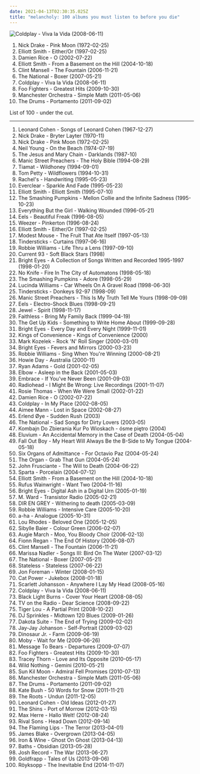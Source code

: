 ```yaml
---
date: 2021-04-13T02:30:35.025Z
title: "melancholy: 100 albums you must listen to before you die"
---
```

![Coldplay - Viva la Vida (2008-06-11)](http://coverartarchive.org/release/ae6f6141-57c8-4216-af1f-38950321571f/2071996976-500.jpg "Coldplay - Viva la Vida (2008-06-11)")
<ol class="albums">
<li data-cover="http://coverartarchive.org/release/2a274c12-8785-351a-9155-1d6d2dfde21c/23137783404-500.jpg" data-tags="folk, singer-songwriter" role="button">Nick Drake - Pink Moon (1972-02-25)</li>
<li data-cover="http://coverartarchive.org/release/0a5aa565-8158-4e81-9776-af8044f6cc1e/18047694847-500.jpg" data-tags="singer-songwriter" role="button">Elliott Smith - Either/Or (1997-02-25)</li>
<li data-cover="https://img.discogs.com/ZQlQz6fBE2IohmkyyWgN2qBYtbw=/fit-in/150x150/filters:strip_icc():format(jpeg):mode_rgb():quality(90)/discogs-images/R-1222805-1202239031.jpeg.jpg" data-tags="acoustic, singer-songwriter, folk" role="button">Damien Rice - O (2002-07-22)</li>
<li data-cover="http://coverartarchive.org/release/f01097d5-8a73-3585-8c62-3831a3bd0db6/16096949332-500.jpg" data-tags="singer-songwriter, indie" role="button">Elliott Smith - From a Basement on the Hill (2004-10-18)</li>
<li data-cover="http://coverartarchive.org/release/33abead4-3015-438f-9ea3-97f2cc5cb278/6074705469-500.jpg" data-tags="soundtrack" role="button">Clint Mansell - The Fountain (2006-11-21)</li>
<li data-cover="http://coverartarchive.org/release/9bce96cc-8d4f-38f3-97d5-decb81ab7119/14968666106-500.jpg" data-tags="indie rock" role="button">The National - Boxer (2007-05-21)</li>
<li data-cover="http://coverartarchive.org/release/ae6f6141-57c8-4216-af1f-38950321571f/2071996976-500.jpg" data-tags="alternative, britpop" role="button">Coldplay - Viva la Vida (2008-06-11)</li>
<li data-cover="http://coverartarchive.org/release/cd535e76-4821-4738-a1fc-bd835c6ff6bd/1941029803-500.jpg" data-tags="rock, alternative rock" role="button">Foo Fighters - Greatest Hits (2009-10-30)</li>
<li data-cover="http://coverartarchive.org/release/3282de09-0297-3a37-83f8-f2d5588da1ff/7897264083-500.jpg" data-tags="rock, alternative" role="button">Manchester Orchestra - Simple Math (2011-05-06)</li>
<li data-cover="http://coverartarchive.org/release/b6b21d16-021f-48fe-a575-c46320cf3107/28325780282-500.jpg" data-tags="indie pop, new wave" role="button">The Drums - Portamento (2011-09-02)</li>
</ol>
List of 100 - under the cut.
<!-- more -->

_________________

<ol class="albums">
<li data-cover="http://coverartarchive.org/release/4fd118e2-1298-3a33-b870-839e336472f3/20585904865-500.jpg" data-tags="folk, singer-songwriter" role="button">
Leonard Cohen - Songs of Leonard Cohen (1967-12-27)
</li>
<li data-cover="http://coverartarchive.org/release/93d4c2fa-6749-3820-88df-b1f6df8cf48b/11682519206-500.jpg" data-tags="folk, singer-songwriter" role="button">
Nick Drake - Bryter Layter (1970-11)
</li>
<li data-cover="http://coverartarchive.org/release/2a274c12-8785-351a-9155-1d6d2dfde21c/23137783404-500.jpg" data-tags="folk, singer-songwriter" role="button">
Nick Drake - Pink Moon (1972-02-25)
</li>
<li data-cover="https://via.placeholder.com/450" data-tags="singer-songwriter, 70s, folk rock" role="button">
Neil Young - On the Beach (1974-07-19)
</li>
<li data-cover="https://via.placeholder.com/450" data-tags="post-punk, 80s" role="button">
The Jesus and Mary Chain - Darklands (1987-10)
</li>
<li data-cover="https://img.discogs.com/Ghadzn_xpqXGzIU_Dw8VJRa6uoU=/fit-in/600x601/filters:strip_icc():format(jpeg):mode_rgb():quality(90)/discogs-images/R-4358145-1553540610-8949.jpeg.jpg" data-tags="90s, rock" role="button">
Manic Street Preachers - The Holy Bible (1994-08-29)
</li>
<li data-cover="https://img.discogs.com/SqSRvdU8Kh4fcRIL4UA4-99M2SQ=/fit-in/600x600/filters:strip_icc():format(jpeg):mode_rgb():quality(90)/discogs-images/R-6326827-1417759630-8193.jpeg.jpg" data-tags="gothic metal, doom metal" role="button">
Tiamat - Wildhoney (1994-09-01)
</li>
<li data-cover="http://coverartarchive.org/release/8126990b-62c2-459f-8319-ec5cab3524a6/8157450797-500.jpg" data-tags="rock, 90s" role="button">
Tom Petty - Wildflowers (1994-10-31)
</li>
<li data-cover="http://coverartarchive.org/release/82380d93-e180-4ec3-b8e3-cf19832b03c2/9131911956-500.jpg" data-tags="strings, melancholy, radiant electro" role="button">
Rachel's - Handwriting (1995-05-23)
</li>
<li data-cover="https://img.discogs.com/ET7Yy8_knfXR_aToSfd-_4mULc8=/fit-in/600x600/filters:strip_icc():format(jpeg):mode_rgb():quality(90)/discogs-images/R-1750670-1333630000.jpeg.jpg" data-tags="alternative rock, 90s, rock" role="button">
Everclear - Sparkle And Fade (1995-05-23)
</li>
<li data-cover="http://coverartarchive.org/release/1ae37385-e7cd-46cc-a53b-79cf364d2f60/9535453834-500.jpg" data-tags="singer-songwriter" role="button">
Elliott Smith - Elliott Smith (1995-07-10)
</li>
<li data-cover="http://coverartarchive.org/release/e4c0a2dc-49cb-382b-9bb3-a40d09669583/14335985988-500.jpg" data-tags="alternative rock" role="button">
The Smashing Pumpkins - Mellon Collie and the Infinite Sadness (1995-10-23)
</li>
<li data-cover="http://coverartarchive.org/release/2bb1f14a-893d-3392-839e-79838118213c/6557357686-500.jpg" data-tags="trip-hop, electronic, 90s" role="button">
Everything But the Girl - Walking Wounded (1996-05-21)
</li>
<li data-cover="http://coverartarchive.org/release/31c452b7-6fc4-39eb-9a0c-1f349328c745/11388472171-500.jpg" data-tags="alternative, rock, alternative rock, indie rock, 90s" role="button">
Eels - Beautiful Freak (1996-08-05)
</li>
<li data-cover="http://coverartarchive.org/release/ef968db8-874e-4d79-adb7-2ea0fe0b2b76/5857755598-500.jpg" data-tags="alternative rock, 90s" role="button">
Weezer - Pinkerton (1996-08-24)
</li>
<li data-cover="http://coverartarchive.org/release/0a5aa565-8158-4e81-9776-af8044f6cc1e/18047694847-500.jpg" data-tags="singer-songwriter" role="button">
Elliott Smith - Either/Or (1997-02-25)
</li>
<li data-cover="http://coverartarchive.org/release/6aca9251-e534-3c3c-b146-35996ff4abdd/1224066898-500.jpg" data-tags="indie, indie rock" role="button">
Modest Mouse - The Fruit That Ate Itself (1997-05-13)
</li>
<li data-cover="http://coverartarchive.org/release/ef8ffab3-2a8e-42d0-a208-5fef13716494/3558127143-500.jpg" data-tags="chamber pop, melancholy" role="button">
Tindersticks - Curtains (1997-06-16)
</li>
<li data-cover="https://img.discogs.com/srk4VKwvLYZHsdluO_-5sOpdufc=/fit-in/600x611/filters:strip_icc():format(jpeg):mode_rgb():quality(90)/discogs-images/R-14621763-1578342628-8323.jpeg.jpg" data-tags="pop, rock, britpop, british" role="button">
Robbie Williams - Life Thru a Lens (1997-09-10)
</li>
<li data-cover="http://coverartarchive.org/release/ce037097-b68d-4bbb-8d17-476fc82ebde3/3613013207-500.jpg" data-tags="piano, melancholic" role="button">
Current 93 - Soft Black Stars (1998)
</li>
<li data-cover="http://coverartarchive.org/release/0efb51b9-b587-4cc2-ae11-fda10fd157f8/2772677034-500.jpg" data-tags="indie, lo-fi" role="button">
Bright Eyes - A Collection of Songs Written and Recorded 1995-1997 (1998-01-20)
</li>
<li data-cover="http://coverartarchive.org/release/4fbf62b9-6111-4898-a0ea-d7fa3fde6896/25954166388-500.jpg" data-tags="indie, alternative, math rock, indie rock, usa, romantic, melodic, energetic, melancholy, melancholic, alt rock, indie emo" role="button">
No Knife - Fire In The City of Automatons (1998-05-18)
</li>
<li data-cover="http://coverartarchive.org/release/dcae11f6-16e0-4efc-9b14-9a6497ca6150/8920454022-500.jpg" data-tags="alternative, 90s" role="button">
The Smashing Pumpkins - Adore (1998-05-29)
</li>
<li data-cover="http://coverartarchive.org/release/36876f89-c7fb-4b08-87ac-8f4f82bfd02e/6139546167-500.jpg" data-tags="alt-country" role="button">
Lucinda Williams - Car Wheels On A Gravel Road (1998-06-30)
</li>
<li data-cover="http://coverartarchive.org/release/f0c99fd7-58a0-4b75-834a-aa885254746c/3566508964-500.jpg" data-tags="melancholy, tindersticks" role="button">
Tindersticks - Donkeys 92-97 (1998-09)
</li>
<li data-cover="https://img.discogs.com/uIjAHLlHTOPWsyeSt8OeDiyNSp4=/fit-in/600x602/filters:strip_icc():format(jpeg):mode_rgb():quality(90)/discogs-images/R-1949110-1608819307-6647.jpeg.jpg" data-tags="alternative rock, britpop" role="button">
Manic Street Preachers - This Is My Truth Tell Me Yours (1998-09-09)
</li>
<li data-cover="http://coverartarchive.org/release/18274d01-86aa-4f26-ab80-5526bd285d9b/5129179403-500.jpg" data-tags="90s, indie rock" role="button">
Eels - Electro-Shock Blues (1998-09-21)
</li>
<li data-cover="https://img.discogs.com/yddcCoFsO9U_SADeJAtvIt7ZHBI=/fit-in/503x376/filters:strip_icc():format(jpeg):mode_rgb():quality(90)/discogs-images/R-3445893-1330696514.jpeg.jpg" data-tags="pop, folk, jewel" role="button">
Jewel - Spirit (1998-11-17)
</li>
<li data-cover="http://coverartarchive.org/release/717a1e99-b6f4-4faf-89d1-10d69e991ccc/915839326-500.jpg" data-tags="electronic, techno, melancholy, groovy, ethno, faithless, hel phire" role="button">
Faithless - Bring My Family Back (1999-04-19)
</li>
<li data-cover="http://coverartarchive.org/release/011310b5-57b5-416e-8331-9bc134f6fbc8/3366913620-500.jpg" data-tags="emo" role="button">
The Get Up Kids - Something to Write Home About (1999-09-28)
</li>
<li data-cover="http://coverartarchive.org/release/534c550b-6e60-4dbc-9e95-05ea0340b0e1/26393492763-500.jpg" data-tags="indie" role="button">
Bright Eyes - Every Day and Every Night (1999-11-01)
</li>
<li data-cover="http://coverartarchive.org/release/7e5b58b3-b809-4e27-80fc-d40159dda8b2/2323970147-500.jpg" data-tags="indie pop" role="button">
Kings of Convenience - Kings of Convenience (2000)
</li>
<li data-cover="https://img.discogs.com/0tLx6h37PbIT-dOy4e4LysLs5Jk=/fit-in/500x494/filters:strip_icc():format(jpeg):mode_rgb():quality(90)/discogs-images/R-491534-1122498312.jpg.jpg" data-tags="rock, melancholy, emusic, my favorites, stoney" role="button">
Mark Kozelek - Rock 'N' Roll Singer (2000-03-01)
</li>
<li data-cover="http://coverartarchive.org/release/64c2b3d0-f2ff-4e2f-9dad-4c926bb00a10/26393498490-500.jpg" data-tags="indie, folk" role="button">
Bright Eyes - Fevers and Mirrors (2000-03-23)
</li>
<li data-cover="http://coverartarchive.org/release/b85f3519-c771-3267-92c0-cf509db2eba0/2454107403-500.jpg" data-tags="pop" role="button">
Robbie Williams - Sing When You're Winning (2000-08-21)
</li>
<li data-cover="http://coverartarchive.org/release/69cae4c7-34f1-4dbe-8f61-2ac156a93d90/26608639903-500.jpg" data-tags="acoustic" role="button">
Howie Day - Australia (2000-11)
</li>
<li data-cover="http://coverartarchive.org/release/24f92b75-e2a0-4283-92a5-4073ff5088b5/15459838845-500.jpg" data-tags="alt-country, ryan adams" role="button">
Ryan Adams - Gold (2001-02-05)
</li>
<li data-cover="https://via.placeholder.com/450" data-tags="alternative" role="button">
Elbow - Asleep in the Back (2001-05-03)
</li>
<li data-cover="http://coverartarchive.org/release/413fac94-55fe-46f8-8bf7-1ab3b2fcd265/13573638270-500.jpg" data-tags="mellow, melancholy, post-britpop, paracuandoquieradormir" role="button">
Embrace - If You've Never Been (2001-09-03)
</li>
<li data-cover="https://via.placeholder.com/450" data-tags="live" role="button">
Radiohead - I Might Be Wrong: Live Recordings (2001-11-07)
</li>
<li data-cover="http://coverartarchive.org/release/93da75f9-fdb9-4614-98e9-d7e265f5419d/27163965605-500.jpg" data-tags="folk, rosie thomas" role="button">
Rosie Thomas - When We Were Small (2002-01-22)
</li>
<li data-cover="https://img.discogs.com/ZQlQz6fBE2IohmkyyWgN2qBYtbw=/fit-in/150x150/filters:strip_icc():format(jpeg):mode_rgb():quality(90)/discogs-images/R-1222805-1202239031.jpeg.jpg" data-tags="acoustic, singer-songwriter, folk" role="button">
Damien Rice - O (2002-07-22)
</li>
<li data-cover="http://coverartarchive.org/release/8439c978-984e-4fcb-aee0-6c64fea69b06/11179203117-500.jpg" data-tags="coldplay" role="button">
Coldplay - In My Place (2002-08-05)
</li>
<li data-cover="http://coverartarchive.org/release/8fc6366c-ad31-4825-80b0-b2830ba9712b/10272280281-500.jpg" data-tags="singer-songwriter, female vocalists" role="button">
Aimee Mann - Lost in Space (2002-08-27)
</li>
<li data-cover="https://via.placeholder.com/450" data-tags="chillout, electronic, singer-songwriter, melancholy, klik plum" role="button">
Erlend Øye - Sudden Rush (2003)
</li>
<li data-cover="http://coverartarchive.org/release/361eb780-0b77-479f-bf80-9f2ad813d3e0/7793148294-500.jpg" data-tags="indie" role="button">
The National - Sad Songs for Dirty Lovers (2003-05)
</li>
<li data-cover="http://coverartarchive.org/release/3f4b686d-69fe-45d1-b4df-42c839c6db24/8259522263-500.jpg" data-tags="alternative rock, melancholy, space rock, kdzkpw" role="button">
Kombajn Do Zbierania Kur Po Wioskach - ósme piętro (2004)
</li>
<li data-cover="http://coverartarchive.org/release/c11fe76c-b6de-4452-a253-41ab877e0dcf/3266021120-500.jpg" data-tags="piano, instrumental" role="button">
Eluvium - An Accidental Memory in the Case of Death (2004-05-04)
</li>
<li data-cover="http://coverartarchive.org/release/fc2b4c7a-a7e3-4756-bcec-cd3e9a2ce4b7/28392699788-500.jpg" data-tags="acoustic" role="button">
Fall Out Boy - My Heart Will Always Be the B-Side to My Tongue (2004-05-18)
</li>
<li data-cover="http://coverartarchive.org/release/2de859f9-b9d3-4512-ae9d-1bc8b70c60df/26658665691-500.jpg" data-tags="mellow, melancholy, my collection, diana picks, holy mountain, granka" role="button">
Six Organs of Admittance - For Octavio Paz (2004-05-24)
</li>
<li data-cover="http://coverartarchive.org/release/400ad7c8-d2cf-4fa7-be52-2d210274014e/20106904750-500.jpg" data-tags="indie rock" role="button">
The Organ - Grab That Gun (2004-05-24)
</li>
<li data-cover="https://img.discogs.com/z2S_5gHnOplgRW32RtYNqoGmf-g=/fit-in/250x250/filters:strip_icc():format(jpeg):mode_rgb():quality(90)/discogs-images/R-4188253-1358358245-1790.jpeg.jpg" data-tags="alternative" role="button">
John Frusciante - The Will to Death (2004-06-22)
</li>
<li data-cover="http://coverartarchive.org/release/8c21f963-8ca1-4d19-aed3-479495617eaa/3331901488-500.jpg" data-tags="post-hardcore" role="button">
Sparta - Porcelain (2004-07-12)
</li>
<li data-cover="http://coverartarchive.org/release/f01097d5-8a73-3585-8c62-3831a3bd0db6/16096949332-500.jpg" data-tags="singer-songwriter, indie" role="button">
Elliott Smith - From a Basement on the Hill (2004-10-18)
</li>
<li data-cover="https://img.discogs.com/3waKR4XxTJ5AsOA8BWGWHiUUw9k=/fit-in/600x517/filters:strip_icc():format(jpeg):mode_rgb():quality(90)/discogs-images/R-11072812-1520800595-4024.jpeg.jpg" data-tags="indie, singer-songwriter" role="button">
Rufus Wainwright - Want Two (2004-11-16)
</li>
<li data-cover="http://coverartarchive.org/release/429e4e45-9b6a-4846-a016-fe981babd65e/4724061389-500.jpg" data-tags="indie" role="button">
Bright Eyes - Digital Ash in a Digital Urn (2005-01-19)
</li>
<li data-cover="http://coverartarchive.org/release/3897e8aa-3aef-4d54-beaf-5527488fd90f/10298808727-500.jpg" data-tags="folk" role="button">
M. Ward - Transistor Radio (2005-02-21)
</li>
<li data-cover="http://coverartarchive.org/release/d35e3a69-75a7-44a1-9e68-fd4e7b548976/11585065817-500.jpg" data-tags="japanese, visual kei, j-rock, dir en grey" role="button">
DIR EN GREY - Withering to death (2005-03-09)
</li>
<li data-cover="http://coverartarchive.org/release/d304d0ae-4937-30a9-9ea7-656a8d92860b/1413448182-500.jpg" data-tags="pop, robbie williams" role="button">
Robbie Williams - Intensive Care (2005-10-20)
</li>
<li data-cover="http://coverartarchive.org/release/d87a354a-b0eb-44cc-bc09-cc966eb86df2/20833625751-500.jpg" data-tags="pop" role="button">
a-ha - Analogue (2005-10-31)
</li>
<li data-cover="https://via.placeholder.com/450" data-tags="acoustic, female vocalists" role="button">
Lou Rhodes - Beloved One (2005-12-05)
</li>
<li data-cover="http://coverartarchive.org/release/1d374001-7183-4e86-a315-f4601833a1c9/13959268563-500.jpg" data-tags="folk, singer-songwriter" role="button">
Sibylle Baier - Colour Green (2006-02-07)
</li>
<li data-cover="https://img.discogs.com/HTUO3RBWYsY8PxP38_QA8d-1vvA=/fit-in/300x300/filters:strip_icc():format(jpeg):mode_rgb():quality(90)/discogs-images/R-669159-1145756162.jpeg.jpg" data-tags="indie pop" role="button">
Augie March - Moo, You Bloody Choir (2006-02-13)
</li>
<li data-cover="https://img.discogs.com/UTfPdDO7yKlna4J-8s7oIndKMmc=/fit-in/599x595/filters:strip_icc():format(jpeg):mode_rgb():quality(90)/discogs-images/R-2024101-1259182598.jpeg.jpg" data-tags="folk, singer-songwriter" role="button">
Fionn Regan - The End Of History (2006-08-07)
</li>
<li data-cover="http://coverartarchive.org/release/33abead4-3015-438f-9ea3-97f2cc5cb278/6074705469-500.jpg" data-tags="soundtrack" role="button">
Clint Mansell - The Fountain (2006-11-21)
</li>
<li data-cover="http://coverartarchive.org/release/6612f329-7d59-4578-8128-c2a2ec86565c/8703131155-500.jpg" data-tags="folk" role="button">
Marissa Nadler - Songs III: Bird On The Water (2007-03-12)
</li>
<li data-cover="http://coverartarchive.org/release/9bce96cc-8d4f-38f3-97d5-decb81ab7119/14968666106-500.jpg" data-tags="indie rock" role="button">
The National - Boxer (2007-05-21)
</li>
<li data-cover="http://coverartarchive.org/release/3e23b9fc-89c4-48c4-b1d3-bd26122c628d/11720822356-500.jpg" data-tags="trip-hop, electronic" role="button">
Stateless - Stateless (2007-06-22)
</li>
<li data-cover="http://coverartarchive.org/release/aa2b78dc-f318-4b16-9b7f-e0ddc52a2429/23547814573-500.jpg" data-tags="melancholy" role="button">
Jon Foreman - Winter (2008-01-15)
</li>
<li data-cover="http://coverartarchive.org/release/472ab586-be69-4bdb-8f90-af1d25e754a6/22781705669-500.jpg" data-tags="female vocalists, covers, jazz, cover" role="button">
Cat Power - Jukebox (2008-01-18)
</li>
<li data-cover="http://coverartarchive.org/release/8cf43ee9-65c3-407e-863d-cdb7b8bbad39/28864635475-500.jpg" data-tags="tom waits, alternative, cover" role="button">
Scarlett Johansson - Anywhere I Lay My Head (2008-05-16)
</li>
<li data-cover="http://coverartarchive.org/release/ae6f6141-57c8-4216-af1f-38950321571f/2071996976-500.jpg" data-tags="alternative, britpop" role="button">
Coldplay - Viva la Vida (2008-06-11)
</li>
<li data-cover="http://coverartarchive.org/release/7b9c4c63-1c05-428a-a0f3-c3b16da4abb2/5112402317-500.jpg" data-tags="electronica, instrumental, cover, melancholy, cover album, music i tried but didnt like, beautifully depressing" role="button">
Black Light Burns - Cover Your Heart (2008-08-05)
</li>
<li data-cover="http://coverartarchive.org/release/746067ad-88f0-4426-b5a5-7313b186488c/22393792907-500.jpg" data-tags="indie, indie rock, alternative, experimental" role="button">
TV on the Radio - Dear Science (2008-09-22)
</li>
<li data-cover="https://img.discogs.com/ayOUGQj9BvzmMXDCF9ZX4CHi91c=/fit-in/300x269/filters:strip_icc():format(jpeg):mode_rgb():quality(90)/discogs-images/R-7318750-1438776698-9497.jpeg.jpg" data-tags="electronic, progressive rock, melancholy" role="button">
Tiger Lou - A Partial Print (2008-10-22)
</li>
<li data-cover="http://coverartarchive.org/release/9f4649c4-9dfa-4d0b-843b-266efbad5b98/1892889371-500.jpg" data-tags="deep house" role="button">
DJ Sprinkles - Midtown 120 Blues (2009-01-26)
</li>
<li data-cover="https://img.discogs.com/oSZSAYcfuPgNH85uQH8DAZwczao=/fit-in/261x265/filters:strip_icc():format(jpeg):mode_rgb():quality(90)/discogs-images/R-1582598-1230080028.jpeg.jpg" data-tags="instrumental, ambient, melancholy, modern classical, autumn, boomkat, music for a sad road movie" role="button">
Dakota Suite - The End of Trying (2009-02-02)
</li>
<li data-cover="https://via.placeholder.com/450" data-tags="melancholy" role="button">
Jay-Jay Johanson - Self-Portrait (2009-03-02)
</li>
<li data-cover="http://coverartarchive.org/release/59ff8aaf-2ad1-4b1d-9e2a-771f1d154a33/21498444470-500.jpg" data-tags="alternative, indie, alternative rock" role="button">
Dinosaur Jr. - Farm (2009-06-19)
</li>
<li data-cover="http://coverartarchive.org/release/8e378c3e-0af4-373f-94fc-84c03e8b4374/7932628388-500.jpg" data-tags="ambient, chillout, electronic" role="button">
Moby - Wait for Me (2009-06-26)
</li>
<li data-cover="http://coverartarchive.org/release/2b9d907e-72ee-4420-82e9-daf39f19750f/6068721390-500.jpg" data-tags="post-rock, post rock, ambient" role="button">
Message To Bears - Departures (2009-07-07)
</li>
<li data-cover="http://coverartarchive.org/release/cd535e76-4821-4738-a1fc-bd835c6ff6bd/1941029803-500.jpg" data-tags="rock, alternative rock" role="button">
Foo Fighters - Greatest Hits (2009-10-30)
</li>
<li data-cover="http://coverartarchive.org/release/a84b882c-f7ba-442f-96b0-57ccc2721dce/4081360239-500.jpg" data-tags="electronic, pop, alternative, female vocalists, downtempo, singer-songwriter, piano, easy listening, adult contemporary, guitar, lounge, mellow, melancholy, merge records, love and its opposite, strange feeling" role="button">
Tracey Thorn - Love and Its Opposite (2010-05-17)
</li>
<li data-cover="https://img.discogs.com/NeBBu5EEP2XGecymLXlAwoGnSSs=/fit-in/600x604/filters:strip_icc():format(jpeg):mode_rgb():quality(90)/discogs-images/R-2297842-1490435079-4947.jpeg.jpg" data-tags="dream pop" role="button">
Wild Nothing - Gemini (2010-05-21)
</li>
<li data-cover="http://coverartarchive.org/release/b970bb34-96bd-4cce-8e63-d7cf0f7a36f2/27689058661-500.jpg" data-tags="folk, singer-songwriter, melancholy" role="button">
Sun Kil Moon - Admiral Fell Promises (2010-07-13)
</li>
<li data-cover="http://coverartarchive.org/release/3282de09-0297-3a37-83f8-f2d5588da1ff/7897264083-500.jpg" data-tags="rock, alternative" role="button">
Manchester Orchestra - Simple Math (2011-05-06)
</li>
<li data-cover="http://coverartarchive.org/release/b6b21d16-021f-48fe-a575-c46320cf3107/28325780282-500.jpg" data-tags="indie pop, new wave" role="button">
The Drums - Portamento (2011-09-02)
</li>
<li data-cover="http://coverartarchive.org/release/4518b2c0-0091-4780-b31e-6dfc7e1d9cd5/21132684376-500.jpg" data-tags="alternative, art pop, winter" role="button">
Kate Bush - 50 Words for Snow (2011-11-21)
</li>
<li data-cover="http://coverartarchive.org/release/17105002-a6fd-4f92-9589-aa7f98073638/4785732549-500.jpg" data-tags="hip hop" role="button">
The Roots - Undun (2011-12-05)
</li>
<li data-cover="http://coverartarchive.org/release/b02dd44e-2b35-44f1-8001-768fc94f5d14/4083920556-500.jpg" data-tags="singer-songwriter" role="button">
Leonard Cohen - Old Ideas (2012-01-27)
</li>
<li data-cover="http://coverartarchive.org/release/a2512426-89d9-45a5-98e0-90f7ad468d0d/7978546038-500.jpg" data-tags="indie rock" role="button">
The Shins - Port of Morrow (2012-03-15)
</li>
<li data-cover="http://coverartarchive.org/release/d602e64a-c6d2-4134-8163-7cf5f8be4cb2/9181644643-500.jpg" data-tags="pop, melancholy, soul and rnb, ma herre" role="button">
Max Herre - Hallo Welt! (2012-08-24)
</li>
<li data-cover="https://img.discogs.com/1k47wZTRhC9GmAdBrDV3FpW84l0=/fit-in/600x599/filters:strip_icc():format(jpeg):mode_rgb():quality(90)/discogs-images/R-3887693-1456163738-5026.jpeg.jpg" data-tags="sad, hard rock, melancholy, my love, blues rock, songs to play at my funeral, road trip, nostalgia, makes me cry, sound poetry, sleepless nights, when im sad, whiskey and cigarettes, great song played at the right time, shes a rainbow, beautiful depressive songs, guille, solo en el puto mundo, guillerainbow, diciembre 2012, maisi 2013" role="button">
Rival Sons - Head Down (2012-09-14)
</li>
<li data-cover="https://img.discogs.com/S26wNV1io5Yx19HkUbg1YwRa9ug=/fit-in/600x600/filters:strip_icc():format(jpeg):mode_rgb():quality(90)/discogs-images/R-6999033-1431357387-8924.jpeg.jpg" data-tags="experimental, neo-psychedelia" role="button">
The Flaming Lips - The Terror (2013-04-01)
</li>
<li data-cover="https://img.discogs.com/cNjibLSsY9wA6qRnZUanNo5xtbQ=/fit-in/600x600/filters:strip_icc():format(jpeg):mode_rgb():quality(90)/discogs-images/R-4447618-1462518825-2838.jpeg.jpg" data-tags="electronic, soul" role="button">
James Blake - Overgrown (2013-04-05)
</li>
<li data-cover="https://img.discogs.com/cfc9e7fd50d7c9c08931869b95f6849a01d0635d/images/spacer.gif" data-tags="folk" role="button">
Iron & Wine - Ghost On Ghost (2013-04-13)
</li>
<li data-cover="http://coverartarchive.org/release/f5aa8083-768e-495b-b7ce-0918cc9ff5d3/5445573385-500.jpg" data-tags="electronic, glitch" role="button">
Baths - Obsidian (2013-05-28)
</li>
<li data-cover="https://via.placeholder.com/450" data-tags="melancholy, hairy chest, hunks, nice fur, heavy pelt" role="button">
Josh Record - The War (2013-06-27)
</li>
<li data-cover="http://coverartarchive.org/release/6b18b30a-e578-41eb-8d3d-1ff4a6a22d9d/12859926570-500.jpg" data-tags="trip-hop, electronic, chamber pop, art pop" role="button">
Goldfrapp - Tales of Us (2013-09-06)
</li>
<li data-cover="http://coverartarchive.org/release/7704bdf5-5fcd-4f80-a759-30fba880bfe6/8762633349-500.jpg" data-tags="electronic, downtempo" role="button">
Röyksopp - The Inevitable End (2014-11-07)
</li>
</ol>